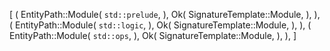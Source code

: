 [
    (
        EntityPath::Module(
            `std::prelude`,
        ),
        Ok(
            SignatureTemplate::Module,
        ),
    ),
    (
        EntityPath::Module(
            `std::logic`,
        ),
        Ok(
            SignatureTemplate::Module,
        ),
    ),
    (
        EntityPath::Module(
            `std::ops`,
        ),
        Ok(
            SignatureTemplate::Module,
        ),
    ),
]